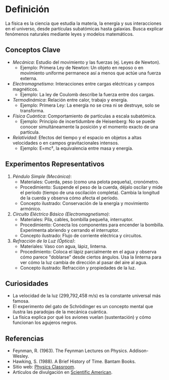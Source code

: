 # Definición

La física es la ciencia que estudia la materia, la energía y sus interacciones en el universo, desde partículas subatómicas hasta galaxias. Busca explicar fenómenos naturales mediante leyes y modelos matemáticos.

## Conceptos Clave

- *Mecánica*: Estudio del movimiento y las fuerzas (ej. Leyes de Newton).
  - Ejemplo: Primera Ley de Newton: Un objeto en reposo o en movimiento uniforme permanece así a menos que actúe una fuerza externa.
- *Electromagnetismo*: Interacciones entre cargas eléctricas y campos magnéticos.
  - Ejemplo: La ley de Coulomb describe la fuerza entre dos cargas.
- *Termodinámica*: Relación entre calor, trabajo y energía.
  - Ejemplo: Primera Ley: La energía no se crea ni se destruye, solo se transforma.
- *Física Cuántica*: Comportamiento de partículas a escala subatómica.
  - Ejemplo: Principio de incertidumbre de Heisenberg: No se puede conocer simultáneamente la posición y el momento exacto de una partícula.
- *Relatividad*: Efectos del tiempo y el espacio en objetos a altas velocidades o en campos gravitacionales intensos.
  - Ejemplo: E=mc², la equivalencia entre masa y energía.

## Experimentos Representativos

1. *Péndulo Simple (Mecánica)*:
   - Materiales: Cuerda, peso (como una pelota pequeña), cronómetro.
   - Procedimiento: Suspende el peso de la cuerda, déjalo oscilar y mide el período (tiempo de una oscilación completa). Cambia la longitud de la cuerda y observa cómo afecta el período.
   - Concepto ilustrado: Conservación de la energía y movimiento armónico.
2. *Circuito Eléctrico Básico (Electromagnetismo)*:
   - Materiales: Pila, cables, bombilla pequeña, interruptor.
   - Procedimiento: Conecta los componentes para encender la bombilla. Experimenta abriendo y cerrando el interruptor.
   - Concepto ilustrado: Flujo de corriente eléctrica y circuitos.
3. *Refracción de la Luz (Óptica)*:
   - Materiales: Vaso con agua, lápiz, linterna.
   - Procedimiento: Coloca el lápiz parcialmente en el agua y observa cómo parece "doblarse" desde ciertos ángulos. Usa la linterna para ver cómo la luz cambia de dirección al pasar del aire al agua.
   - Concepto ilustrado: Refracción y propiedades de la luz.

## Curiosidades

- La velocidad de la luz (299,792,458 m/s) es la constante universal más famosa.
- El experimento del gato de Schrödinger es un concepto mental que ilustra las paradojas de la mecánica cuántica.
- La física explica por qué los aviones vuelan (sustentación) y cómo funcionan los agujeros negros.

## Referencias

- Feynman, R. (1963). The Feynman Lectures on Physics. Addison-Wesley.
- Hawking, S. (1988). A Brief History of Time. Bantam Books.
- Sitio web: [Physics Classroom](https://www.physicsclassroom.com/).
- Artículos de divulgación en [Scientific American](https://www.scientificamerican.com/).